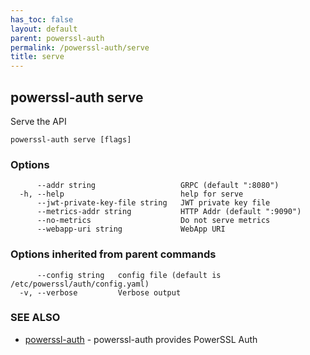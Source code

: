 ```yaml
---
has_toc: false
layout: default
parent: powerssl-auth
permalink: /powerssl-auth/serve
title: serve
---
```

## powerssl-auth serve

Serve the API

```
powerssl-auth serve [flags]
```

### Options

```
      --addr string                   GRPC (default ":8080")
  -h, --help                          help for serve
      --jwt-private-key-file string   JWT private key file
      --metrics-addr string           HTTP Addr (default ":9090")
      --no-metrics                    Do not serve metrics
      --webapp-uri string             WebApp URI
```

### Options inherited from parent commands

```
      --config string   config file (default is /etc/powerssl/auth/config.yaml)
  -v, --verbose         Verbose output
```

### SEE ALSO

* [powerssl-auth](/powerssl-auth)	 - powerssl-auth provides PowerSSL Auth
